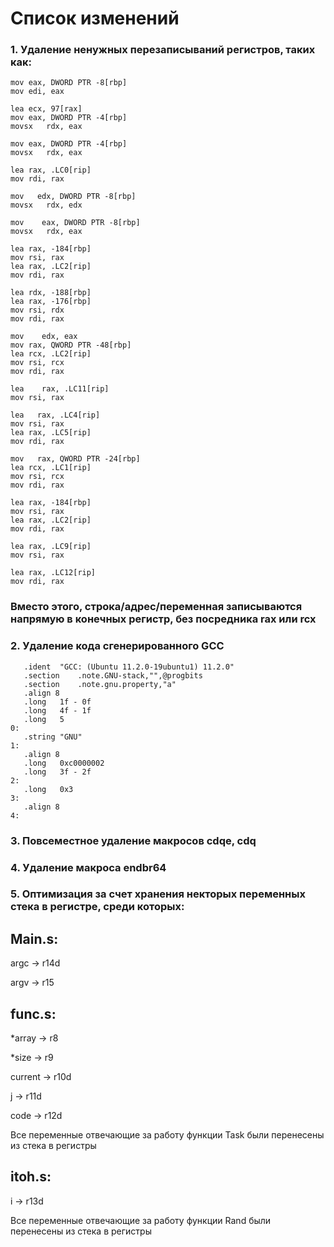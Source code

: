 # Список изменений
### 1. Удаление ненужных перезаписываний регистров, таких как:

``` 
mov	eax, DWORD PTR -8[rbp]
mov	edi, eax
  ```
  ```
lea	ecx, 97[rax]
mov	eax, DWORD PTR -4[rbp]
movsx	rdx, eax
  ```
  ```
mov	eax, DWORD PTR -4[rbp]
movsx	rdx, eax
```
```
lea	rax, .LC0[rip]
mov	rdi, rax
  ```
  
  ```
  mov	edx, DWORD PTR -8[rbp]
movsx	rdx, edx
  ```
  
  ```
 mov	eax, DWORD PTR -8[rbp]
movsx	rdx, eax
  ```
  
  ```
lea	rax, -184[rbp]
mov	rsi, rax
lea	rax, .LC2[rip]
mov	rdi, rax
  ```
  
  ```
lea	rdx, -188[rbp]
lea	rax, -176[rbp]
mov	rsi, rdx
mov	rdi, rax
  ```
  
  ```
 mov	edx, eax
mov	rax, QWORD PTR -48[rbp]
lea	rcx, .LC2[rip]
mov	rsi, rcx
mov	rdi, rax
  ```
  
  ```
 lea	rax, .LC11[rip]
mov	rsi, rax
  ```
  
  ```
  lea	rax, .LC4[rip]
mov	rsi, rax
lea	rax, .LC5[rip]
mov	rdi, rax
  ```
  
  ```
  mov	rax, QWORD PTR -24[rbp]
lea	rcx, .LC1[rip]
mov	rsi, rcx
mov	rdi, rax
  ```
  
  ```
lea	rax, -184[rbp]
mov	rsi, rax
lea	rax, .LC2[rip]
mov	rdi, rax
```

```
lea	rax, .LC9[rip]
mov	rsi, rax
```

```
lea	rax, .LC12[rip]
mov	rdi, rax
  ```
  
 ### Вместо этого, строка/адрес/переменная записываются напрямую в конечных регистр, без посредника rax или rcx
 ### 2. Удаление кода сгенерированного GCC
 ```
 	.ident	"GCC: (Ubuntu 11.2.0-19ubuntu1) 11.2.0"
	.section	.note.GNU-stack,"",@progbits
	.section	.note.gnu.property,"a"
	.align 8
	.long	1f - 0f
	.long	4f - 1f
	.long	5
0:
	.string	"GNU"
1:
	.align 8
	.long	0xc0000002
	.long	3f - 2f
2:
	.long	0x3
3:
	.align 8
4:
```
### 3. Повсеместное удаление макросов cdqe, cdq
### 4. Удаление макроса endbr64
### 5. Оптимизация за счет хранения некторых переменных стека в регистре, среди которых:
## Main.s:
argc -> r14d

argv -> r15

## func.s:
*array -> r8

*size -> r9

current -> r10d

j -> r11d

code -> r12d

Все переменные отвечающие за работу функции Task были перенесены из стека в регистры
## itoh.s:
i -> r13d

Все переменные отвечающие за работу функции Rand были перенесены из стека в регистры

